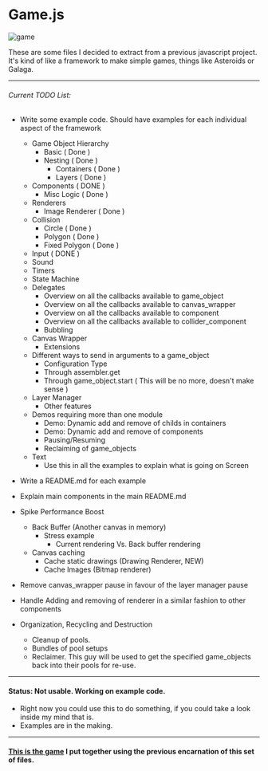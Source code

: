 # Game.js

![game][game]

These are some files I decided to extract from a previous javascript project. It's kind of like a framework to make simple games, things like Asteroids or Galaga.

-----------------------------------

###### Current TODO List:

- Write some example code. Should have examples for each individual aspect of the framework
    * Game Object Hierarchy
        + Basic ( Done )
        + Nesting ( Done )
            - Containers ( Done )
            - Layers ( Done )
    * Components ( DONE )
        + Misc Logic ( Done )
    * Renderers
        + Image Renderer ( Done )
    * Collision 
        + Circle ( Done )
        + Polygon ( Done )
        + Fixed Polygon ( Done )
    * Input ( DONE )
    * Sound
    * Timers
    * State Machine
    * Delegates
        + Overview on all the callbacks available to game_object
        + Overview on all the callbacks available to canvas_wrapper
        + Overview on all the callbacks available to component
        + Overview on all the callbacks available to collider_component
        + Bubbling
    * Canvas Wrapper 
        + Extensions
    * Different ways to send in arguments to a game_object
        + Configuration Type
        + Through assembler.get
        + Through game_object.start ( This will be no more, doesn't make sense )
    * Layer Manager
        + Other features
    * Demos requiring more than one module
        + Demo: Dynamic add and remove of childs in containers
        + Demo: Dynamic add and remove of components
        + Pausing/Resuming
        + Reclaiming of game_objects    
    * Text
        + Use this in all the examples to explain what is going on Screen

- Write a README.md for each example

- Explain main components in the main README.md

- Spike Performance Boost
    - Back Buffer (Another canvas in memory)
        - Stress example
            - Current rendering Vs. Back buffer rendering
    - Canvas caching
        * Cache static drawings (Drawing Renderer, NEW)
        * Cache Images (Bitmap renderer)

- Remove canvas_wrapper pause in favour of the layer manager pause

- Handle Adding and removing of renderer in a similar fashion to other components

- Organization, Recycling and Destruction
    * Cleanup of pools. 
    * Bundles of pool setups
    * Reclaimer. This guy will be used to get the specified game_objects back into their pools for re-use.

-----------------------------------

#### Status: Not usable. Working on example code.

* Right now you could use this to do something, if you could take a look inside my mind that is. 
* Examples are in the making.

-----------------------------------

#### [This is the game][tirador] I put together using the previous encarnation of this set of files.

[game]: http://f.cl.ly/items/3N420I093v3b03051W39/game.png
[tirador]: http://www.treintipollo.com/tirador/index.html

